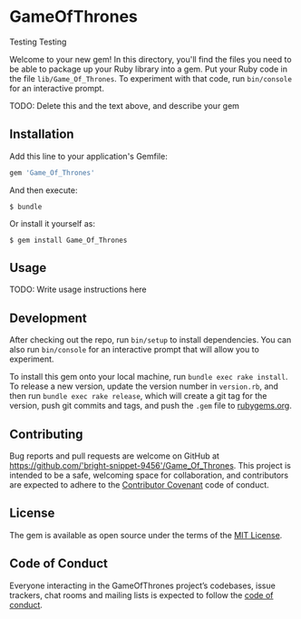 # GameOfThrones
Testing Testing

Welcome to your new gem! In this directory, you'll find the files you need to be able to package up your Ruby library into a gem. Put your Ruby code in the file `lib/Game_Of_Thrones`. To experiment with that code, run `bin/console` for an interactive prompt.

TODO: Delete this and the text above, and describe your gem

## Installation

Add this line to your application's Gemfile:

```ruby
gem 'Game_Of_Thrones'
```

And then execute:

    $ bundle

Or install it yourself as:

    $ gem install Game_Of_Thrones

## Usage

TODO: Write usage instructions here

## Development

After checking out the repo, run `bin/setup` to install dependencies. You can also run `bin/console` for an interactive prompt that will allow you to experiment.

To install this gem onto your local machine, run `bundle exec rake install`. To release a new version, update the version number in `version.rb`, and then run `bundle exec rake release`, which will create a git tag for the version, push git commits and tags, and push the `.gem` file to [rubygems.org](https://rubygems.org).

## Contributing

Bug reports and pull requests are welcome on GitHub at https://github.com/'bright-snippet-9456'/Game_Of_Thrones. This project is intended to be a safe, welcoming space for collaboration, and contributors are expected to adhere to the [Contributor Covenant](http://contributor-covenant.org) code of conduct.

## License

The gem is available as open source under the terms of the [MIT License](https://opensource.org/licenses/MIT).

## Code of Conduct

Everyone interacting in the GameOfThrones project’s codebases, issue trackers, chat rooms and mailing lists is expected to follow the [code of conduct](https://github.com/'bright-snippet-9456'/Game_Of_Thrones/blob/master/CODE_OF_CONDUCT.md).
